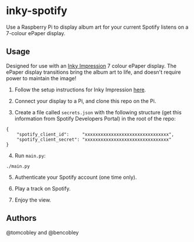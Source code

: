 # inky-spotify
Use a Raspberry Pi to display album art for your current Spotify listens on a 7-colour ePaper display.

## Usage 
Designed for use with an [Inky Impression](https://shop.pimoroni.com/products/inky-impression) 7 colour ePaper display. The ePaper display transitions bring the album art to life, and doesn't require power to maintain the image!

1. Follow the setup instructions for Inky Impression [here](https://github.com/pimoroni/inky).

2. Connect your display to a Pi, and clone this repo on the Pi. 

3. Create a file called `secrets.json` with the following structure (get this information from Spotify Developers Portal) in the root of the repo:
```
{
	"spotify_client_id":     "xxxxxxxxxxxxxxxxxxxxxxxxxxxxxxxx",
	"spotify_client_secret": "xxxxxxxxxxxxxxxxxxxxxxxxxxxxxxxx"
}
```

4. Run `main.py`:
```
./main.py
```

5. Authenticate your Spotify account (one time only).

6. Play a track on Spotify.

7. Enjoy the view. 

## Authors
@tomcobley and @bencobley
